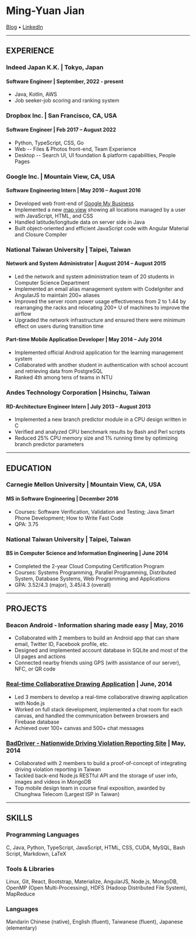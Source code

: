 Ming-Yuan Jian
===================
[Blog](https://myjian.wordpress.com/) • [LinkedIn](https://www.linkedin.com/in/myjian)

-------------
EXPERIENCE
-------------
### Indeed Japan K.K. | Tokyo, Japan
#### Software Engineer | September, 2022 - present
* Java, Kotlin, AWS
* Job seeker-job scoring and ranking system

### Dropbox Inc. | San Francisco, CA, USA
#### Software Engineer | Feb 2017 – August 2022
* Python, TypeScript, CSS, Go
* Web -- Files & Photos front-end, Team Experience
* Desktop -- Search UI, UI foundation & platform capabilities, People Pages

### Google Inc. | Mountain View, CA, USA
#### Software Engineering Intern | May 2016 – August 2016
* Developed web front-end of [Google My Business](https://www.google.com/business/)
* Implemented a new [map view](https://support.google.com/business/answer/7077063) showing all locations managed by a user with JavaScript, HTML, and CSS
* Handled latitude/longitude data on server side in Java
* Built object-oriented and efficient JavaScript code with Angular Material and Closure Compiler

### National Taiwan University | Taipei, Taiwan
#### Network and System Administrator | August 2014 – August 2015
* Led the network and system administration team of 20 students in Computer Science Department
* Implemented an email alias management system with CodeIgniter and AngularJS to maintain 200+ aliases
* Improved the server room power usage effectiveness from 2 to 1.44 by rearranging the racks and relocating 200+ U of machines to improve the airflow
* Upgraded the network infrastructure and ensured there were minimum effect on users during transition time

#### Part-time Mobile Application Developer | May 2014 – July 2014
* Implemented official Android application for the learning management system
* Collaborated with another student in authentication with school account and retrieving data from PostgreSQL
* Ranked 4th among tens of teams in NTU

### Andes Technology Corporation | Hsinchu, Taiwan
#### RD-Architecture Engineer Intern | July 2013 – August 2013
* Implemented a new branch predictor module in a CPU design written in C
* Verified and analyzed CPU benchmark results by Bash and Perl scripts
* Reduced 25% CPU memory size and 1% running time by optimizing branch predictor parameters

-------------
EDUCATION
-------------

### Carnegie Mellon University | Mountain View, CA, USA
#### MS in Software Engineering | December 2016
* Courses: Software Verification, Validation and Testing; Java Smart Phone Development; How to Write Fast Code
* QPA: 3.75

### National Taiwan University | Taipei, Taiwan
#### BS in Computer Science and Information Engineering | June 2014

* Completed the 2-year Cloud Computing Certification Program
* Courses: Systems Programming, Parallel Programming, Distributed System, Database Systems, Web Programming and Applications
* GPA: 3.52/4.3 (major), 3.45/4.3 (overall)

-------------
PROJECTS
-------------

### Beacon Android - Information sharing made easy | May, 2016
* Collaborated with 2 members to build an Android app that can share email, Twitter ID, Facebook profile, etc.
* Designed and implemented account database in SQLite and most of the UI pages and actions
* Connected nearby friends using GPS (with assistance of our server), NFC, or QR code

### [Real-time Collaborative Drawing Application](https://simple-painter.herokuapp.com) | June, 2014
* Led 3 members to develop a real-time collaborative drawing application with Node.js
* Worked on full stack development, implemented a chat room for each canvas, and handled the communication between browsers and Firebase database
* Achieved over 100+ canvas and 500+ chat messages

### [BadDriver - Nationwide Driving Violation Reporting Site](http://baddriver.herokuapp.com) | May, 2014
* Collaborated with 2 members to build a proof-of-concept of integrating driving violation reporting in Taiwan
* Tackled back-end Node.js RESTful API and the storage of user info, images and videos in MongoDB
* Top mobile design team in course final exposition, awarded by Chunghwa Telecom (Largest ISP in Taiwan)

-------------
SKILLS
-------------

### Programming Languages
C, Java, Python, TypeScript, JavaScript, HTML, CSS, CUDA, MySQL, Bash Script, Markdown, LaTeX

### Tools & Libraries
Linux, Git, React, Bootstrap, Materialize, AngularJS, Node.js, MongoDB, OpenMP (Open Multi-Processing), HDFS (Hadoop Distributed File System), MapReduce

### Languages
Mandarin Chinese (native), English (fluent), Taiwanese (fluent), Japanese (elementary)
